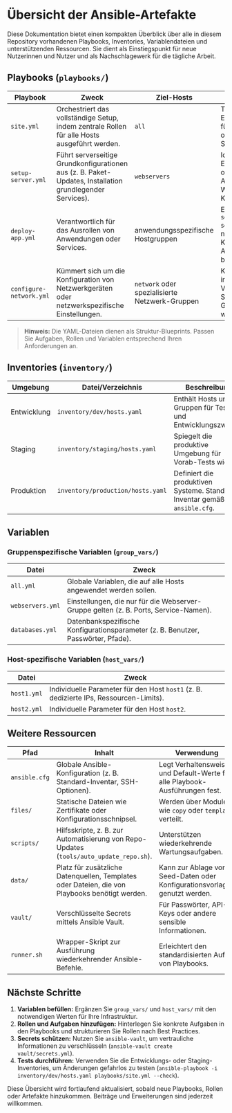 # Übersicht der Ansible-Artefakte

Diese Dokumentation bietet einen kompakten Überblick über alle in diesem Repository vorhandenen Playbooks, Inventories, Variablendateien und unterstützenden Ressourcen. Sie dient als Einstiegspunkt für neue Nutzerinnen und Nutzer und als Nachschlagewerk für die tägliche Arbeit.

## Playbooks (`playbooks/`)

| Playbook | Zweck | Ziel-Hosts | Bemerkungen |
| --- | --- | --- | --- |
| `site.yml` | Orchestriert das vollständige Setup, indem zentrale Rollen für alle Hosts ausgeführt werden. | `all` | Typischer Einstiegspunkt für Deployments oder vollständige System-Setups. |
| `setup-server.yml` | Führt serverseitige Grundkonfigurationen aus (z. B. Paket-Updates, Installation grundlegender Services). | `webservers` | Ideal für die Erstbereitstellung oder das Aktualisieren von Webserver-Knoten. |
| `deploy-app.yml` | Verantwortlich für das Ausrollen von Anwendungen oder Services. | anwendungsspezifische Hostgruppen | Ergänzend zu `setup-server.yml`, um nach der Basis-Konfiguration Anwendungen bereitzustellen. |
| `configure-network.yml` | Kümmert sich um die Konfiguration von Netzwerkgeräten oder netzwerkspezifische Einstellungen. | `network` oder spezialisierte Netzwerk-Gruppen | Kann mit individuellen Variablen pro Standort oder Gerät kombiniert werden. |

> **Hinweis:** Die YAML-Dateien dienen als Struktur-Blueprints. Passen Sie Aufgaben, Rollen und Variablen entsprechend Ihren Anforderungen an.

## Inventories (`inventory/`)

| Umgebung | Datei/Verzeichnis | Beschreibung |
| --- | --- | --- |
| Entwicklung | `inventory/dev/hosts.yaml` | Enthält Hosts und Gruppen für Test- und Entwicklungszwecke. |
| Staging | `inventory/staging/hosts.yaml` | Spiegelt die produktive Umgebung für Vorab-Tests wider. |
| Produktion | `inventory/production/hosts.yaml` | Definiert die produktiven Systeme. Standard-Inventar gemäß `ansible.cfg`. |

## Variablen

### Gruppenspezifische Variablen (`group_vars/`)

| Datei | Zweck |
| --- | --- |
| `all.yml` | Globale Variablen, die auf alle Hosts angewendet werden sollen. |
| `webservers.yml` | Einstellungen, die nur für die Webserver-Gruppe gelten (z. B. Ports, Service-Namen). |
| `databases.yml` | Datenbankspezifische Konfigurationsparameter (z. B. Benutzer, Passwörter, Pfade). |

### Host-spezifische Variablen (`host_vars/`)

| Datei | Zweck |
| --- | --- |
| `host1.yml` | Individuelle Parameter für den Host `host1` (z. B. dedizierte IPs, Ressourcen-Limits). |
| `host2.yml` | Individuelle Parameter für den Host `host2`. |

## Weitere Ressourcen

| Pfad | Inhalt | Verwendung |
| --- | --- | --- |
| `ansible.cfg` | Globale Ansible-Konfiguration (z. B. Standard-Inventar, SSH-Optionen). | Legt Verhaltensweisen und Default-Werte für alle Playbook-Ausführungen fest. |
| `files/` | Statische Dateien wie Zertifikate oder Konfigurationsschnipsel. | Werden über Module wie `copy` oder `template` verteilt. |
| `scripts/` | Hilfsskripte, z. B. zur Automatisierung von Repo-Updates (`tools/auto_update_repo.sh`). | Unterstützen wiederkehrende Wartungsaufgaben. |
| `data/` | Platz für zusätzliche Datenquellen, Templates oder Dateien, die von Playbooks benötigt werden. | Kann zur Ablage von Seed-Daten oder Konfigurationsvorlagen genutzt werden. |
| `vault/` | Verschlüsselte Secrets mittels Ansible Vault. | Für Passwörter, API-Keys oder andere sensible Informationen. |
| `runner.sh` | Wrapper-Skript zur Ausführung wiederkehrender Ansible-Befehle. | Erleichtert den standardisierten Aufruf von Playbooks. |

## Nächste Schritte

1. **Variablen befüllen:** Ergänzen Sie `group_vars/` und `host_vars/` mit den notwendigen Werten für Ihre Infrastruktur.
2. **Rollen und Aufgaben hinzufügen:** Hinterlegen Sie konkrete Aufgaben in den Playbooks und strukturieren Sie Rollen nach Best Practices.
3. **Secrets schützen:** Nutzen Sie `ansible-vault`, um vertrauliche Informationen zu verschlüsseln (`ansible-vault create vault/secrets.yml`).
4. **Tests durchführen:** Verwenden Sie die Entwicklungs- oder Staging-Inventories, um Änderungen gefahrlos zu testen (`ansible-playbook -i inventory/dev/hosts.yaml playbooks/site.yml --check`).

Diese Übersicht wird fortlaufend aktualisiert, sobald neue Playbooks, Rollen oder Artefakte hinzukommen. Beiträge und Erweiterungen sind jederzeit willkommen.
